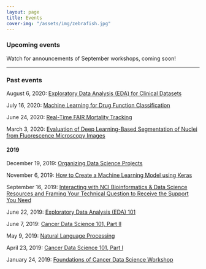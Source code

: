 ```yaml
---
layout: page
title: Events
cover-img: "/assets/img/zebrafish.jpg"
---
```


### Upcoming events

Watch for announcements of September workshops, coming soon!

---

### Past events

August 6, 2020: [Exploratory Data Analysis (EDA) for Clinical Datasets](../2020-08-06-Exploratory_Data_Analysis_for_Clinical_Datasets)

July 16, 2020: [Machine Learning for Drug Function Classification](../2020-06-29-machine_learning_for_drug_function_classification)  

June 24, 2020: [Real-Time FAIR Mortality Tracking](../2020-06-15-real-time_fair_mortality_tracking)  

March 3, 2020: [Evaluation of Deep Learning-Based Segmentation of Nuclei from Fluorescence Microscopy Images](../2020-03-03-evaluation_of_deep_learning-based_segmentation_of_nuclei_from_fluorescence_microscopy_images)  

#### 2019

December 19, 2019: [Organizing Data Science Projects](../2019-12-12-organizing_data_science_projects)  

November 6, 2019: [How to Create a Machine Learning Model using Keras](../2019-11-06-how_to_create_a_machine_learning_model_using_keras)  

September 16, 2019: [Interacting with NCI Bioinformatics & Data Science Resources and Framing Your Technical Question to Receive the Support You Need](../2019-09-16-interacting_with_nci_bioinformatics_and_data_science_resources_and_framing_your_technical_question_to_receive_the_support_you_need)  

June 22, 2019: [Exploratory Data Analysis (EDA) 101](../2019-06-22-exploratory_data_analysis_101)  

June 7, 2019: [Cancer Data Science 101, Part II](../2019-06-07-cancer_data_science_101_part_ii)  

May 9, 2019: [Natural Language Processing](..https://ncihub.org/groups/nihai/seminars/nlp)

April 23, 2019: [Cancer Data Science 101, Part I](../2019-04-23-cancer_data_science_101_part_i)  

January 24, 2019: [Foundations of Cancer Data Science Workshop](../2019-01-24-foundations_of_cancer_data_science_workshop)  

